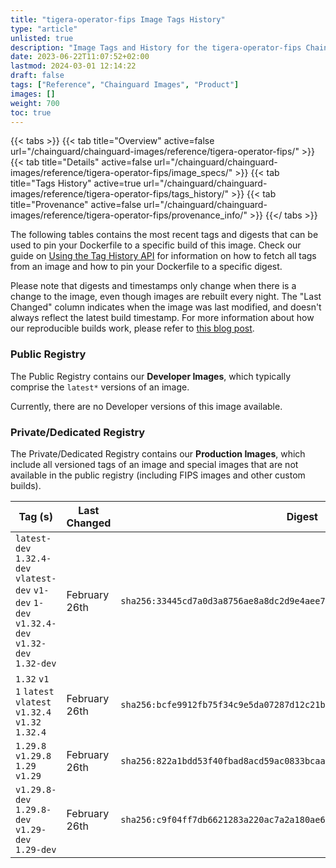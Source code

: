 ```yaml
---
title: "tigera-operator-fips Image Tags History"
type: "article"
unlisted: true
description: "Image Tags and History for the tigera-operator-fips Chainguard Image"
date: 2023-06-22T11:07:52+02:00
lastmod: 2024-03-01 12:14:22
draft: false
tags: ["Reference", "Chainguard Images", "Product"]
images: []
weight: 700
toc: true
---
```


{{< tabs >}}
{{< tab title="Overview" active=false url="/chainguard/chainguard-images/reference/tigera-operator-fips/" >}}
{{< tab title="Details" active=false url="/chainguard/chainguard-images/reference/tigera-operator-fips/image_specs/" >}}
{{< tab title="Tags History" active=true url="/chainguard/chainguard-images/reference/tigera-operator-fips/tags_history/" >}}
{{< tab title="Provenance" active=false url="/chainguard/chainguard-images/reference/tigera-operator-fips/provenance_info/" >}}
{{</ tabs >}}

The following tables contains the most recent tags and digests that can be used to pin your Dockerfile to a specific build of this image. Check our guide on [Using the Tag History API](/chainguard/chainguard-images/using-the-tag-history-api/) for information on how to fetch all tags from an image and how to pin your Dockerfile to a specific digest.

Please note that digests and timestamps only change when there is a change to the image, even though images are rebuilt every night. The "Last Changed" column indicates when the image was last modified, and doesn't always reflect the latest build timestamp. For more information about how our reproducible builds work, please refer to [this blog post](https://www.chainguard.dev/unchained/reproducing-chainguards-reproducible-image-builds).

### Public Registry
The Public Registry contains our **Developer Images**, which typically comprise the `latest*` versions of an image.

Currently, there are no Developer versions of this image available.

### Private/Dedicated Registry
The Private/Dedicated Registry contains our **Production Images**, which include all versioned tags of an image and special images that are not available in the public registry (including FIPS images and other custom builds).

| Tag (s)                                                                                        | Last Changed  | Digest                                                                    |
|------------------------------------------------------------------------------------------------|---------------|---------------------------------------------------------------------------|
|  `latest-dev` `1.32.4-dev` `vlatest-dev` `v1-dev` `1-dev` `v1.32.4-dev` `v1.32-dev` `1.32-dev` | February 26th | `sha256:33445cd7a0d3a8756ae8a8dc2d9e4aee7535d67b01a30cbc52522faba6ec093c` |
|  `1.32` `v1` `1` `latest` `vlatest` `v1.32.4` `v1.32` `1.32.4`                                 | February 26th | `sha256:bcfe9912fb75f34c9e5da07287d12c21b87e7caf0c16bc66dafac7ccf563c0f4` |
|  `1.29.8` `v1.29.8` `1.29` `v1.29`                                                             | February 26th | `sha256:822a1bdd53f40fbad8acd59ac0833bcaad9e6abb384fadbaac195b898b4c4a94` |
|  `v1.29.8-dev` `1.29.8-dev` `v1.29-dev` `1.29-dev`                                             | February 26th | `sha256:c9f04ff7db6621283a220ac7a2a180ae6bdba701785707d96fe14d4e2f83b0dd` |

